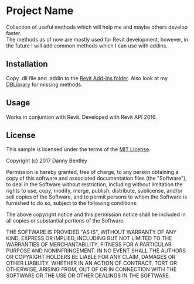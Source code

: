 # Project Name
Collection of useful methods which will help me and maybe others develop faster.  
The methods as of now are mostly used for Revit development, however, in the future I will add common methods which I can use with addins. 

## Installation
Copy .dll file and .addin to the [Revit Add-Ins folder](http://help.autodesk.com/view/RVT/2015/ENU/?guid=GUID-4FFDB03E-6936-417C-9772-8FC258A261F7).
Also look at my [DBLibrary](https://github.com/dannysbentley/DBLibrary) for missing methods. 

## Usage

Works in conjuntion with Revit. Developed with Revit API 2016.


## License

This sample is licensed under the terms of the [MIT License](https://opensource.org/licenses/MIT).

Copyright (c) 2017 Danny Bentley

Permission is hereby granted, free of charge, to any person obtaining a copy of this software and associated documentation files (the "Software"), to deal in the Software without restriction, including without limitation the rights to use, copy, modify, merge, publish, distribute, sublicense, and/or sell copies of the Software, and to permit persons to whom the Software is furnished to do so, subject to the following conditions:

The above copyright notice and this permission notice shall be included in all copies or substantial portions of the Software.

THE SOFTWARE IS PROVIDED "AS IS", WITHOUT WARRANTY OF ANY KIND, EXPRESS OR IMPLIED, INCLUDING BUT NOT LIMITED TO THE WARRANTIES OF MERCHANTABILITY, FITNESS FOR A PARTICULAR PURPOSE AND NONINFRINGEMENT. IN NO EVENT SHALL THE AUTHORS OR COPYRIGHT HOLDERS BE LIABLE FOR ANY CLAIM, DAMAGES OR OTHER LIABILITY, WHETHER IN AN ACTION OF CONTRACT, TORT OR OTHERWISE, ARISING FROM, OUT OF OR IN CONNECTION WITH THE SOFTWARE OR THE USE OR OTHER DEALINGS IN THE SOFTWARE.
